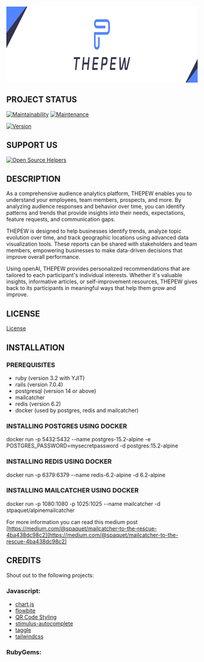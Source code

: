 <br>
<div>
<img src="/images/logo.png" alt="ThePew, know what your audiences want" title="ThePew, know what your audiences want" height="200px">
</div>

## PROJECT STATUS
[![Maintainability](https://api.codeclimate.com/v1/badges/610524b9bc52d96580e1/maintainability)](https://codeclimate.com/github/spaquet/the-pew/maintainability) [![Maintenance](https://img.shields.io/badge/Maintained%3F-yes-green.svg)](https://GitHub.com/Naereen/StrapDown.js/graphs/commit-activity)

[![Version](https://img.shields.io/github/v/release/the-pew-inc/the-pew?display_name=tag)]()

## SUPPORT US
[![Open Source Helpers](https://www.codetriage.com/the-pew-inc/the-pew/badges/users.svg)](https://www.codetriage.com/the-pew-inc/the-pew)

## DESCRIPTION

As a comprehensive audience analytics platform, THEPEW enables you to understand your employees, team members, prospects, and more. By analyzing audience responses and behavior over time, you can identify patterns and trends that provide insights into their needs, expectations, feature requests, and communication gaps.

THEPEW is designed to help businesses identify trends, analyze topic evolution over time, and track geographic locations using advanced data visualization tools. These reports can be shared with stakeholders and team members, empowering businesses to make data-driven decisions that improve overall performance.

Using openAI, THEPEW provides personalized recommendations that are tailored to each participant's individual interests. Whether it's valuable insights, informative articles, or self-improvement resources, THEPEW gives back to its participants in meaningful ways that help them grow and improve.

## LICENSE
[License](../master/LICENSE.md)

## INSTALLATION
### PREREQUISITES
- ruby (version 3.2 with YJIT)
- rails (version 7.0.4)
- postgresql (version 14 or above)
- mailcatcher
- redis (version 6.2)
- docker (used by postgres, redis and mailcatcher)

### INSTALLING POSTGRES USING DOCKER
docker run -p 5432:5432 --name postgres-15.2-alpine -e POSTGRES_PASSWORD=mysecretpassword -d postgres:15.2-alpine

### INSTALLING REDIS USING DOCKER
docker run -p 6379:6379 --name redis-6.2-alpine -d 6.2-alpine

### INSTALLING MAILCATCHER USING DOCKER
docker run -p 1080:1080 -p 1025:1025 --name mailcatcher -d stpaquet/alpinemailcatcher

For more information you can read this medium post [https://medium.com/@spaquet/mailcatcher-to-the-rescue-4ba438dc98c2](https://medium.com/@spaquet/mailcatcher-to-the-rescue-4ba438dc98c2)

## CREDITS
Shout out to the following projects:
### Javascript:
- [chart.js](https://www.chartjs.org)
- [flowbite](https://flowbite.com)
- [QR Code Styling](https://github.com/kozakdenys/qr-code-styling)
- [stimulus-autocomplete](https://github.com/afcapel/stimulus-autocomplete)
- [taggle](https://github.com/okcoker/taggle.js)
- [tailwindcss](https://tailwindcss.com)

### RubyGems: